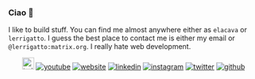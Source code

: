 ### Ciao :bear:

I like to build stuff. You can find me almost anywhere either as `elacava` or `lerrigatto`.
I guess the best place to contact me is either my email or `@lerrigatto:matrix.org`.
I really hate web development.

<p align="center">
  <a href="https://www.twitch.tv/lerrigatto"><img title="twitch" alt="twitch" src="https://raw.githubusercontent.com/lerrigatto/lerrigatto/assets/twitch.png" width="24" /></a>
  <a href="https://www.youtube.com/user/lerrigatto"><img title="youtube" alt="youtube" src="https://raw.githubusercontent.com/lerrigatto/lerrigatt/assets/youtube.png width="24" /></a>
  <a href="https://www.lerrigatto.com"><img title="website" alt="website" src="https://raw.githubusercontent.com/lerrigatto/lerrigatt/assets/website.png?raw=true width="24" /></a>
  <a href="https://www.linkedin.com/in/lerrigatto"><img title="linkedin" alt="linkedin" src="https://raw.githubusercontent.com/lerrigatto/lerrigatt/assets/linkedin.png?raw=true width="24" /></a>
  <a href="https://www.instagram.com/lerrigatto"><img title="instagram" alt="instagram"  src="https://raw.githubusercontent.com/lerrigatto/lerrigatt/assets/instagram.png?raw=true width="24" /></a>
  <a href="http://www.twitter.com/lerrigatto"><img title="twitter" alt="twitter" src="https://raw.githubusercontent.com/lerrigatto/lerrigatt/assets/twitter.png?raw=true width="24" /></a>
  <a href="http://www.github.com/lerrigatto"><img title="github" alt="github" src="https://raw.githubusercontent.com/lerrigatto/lerrigatt/assets/github.png?raw=true width="24" /></a>
  </p>
<!-- Thanks to https://www.iconfinder.com/hsynckr for the icons --!>

